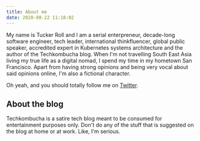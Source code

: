 ```yaml
---
title: About me
date: 2020-08-22 11:18:02
---
```


My name is Tucker Roll and I am a serial enterpreneur, decade-long software engineer, tech leader, international thinkfluencer, global public speaker, accredited expert in Kubernetes systems architecture and the author of the Techkombucha blog. When I'm not travelling South East Asia living my true life as a digital nomad, I spend my time in my hometown San Francisco. Apart from having strong opinions and being very vocal about said opinions online, I'm also a fictional character.

Oh yeah, and you should totally follow me on [Twitter](https://twitter.com/techkombucha).

## About the blog

Techkombucha is a satire tech blog meant to be consumed for entertainment purposes only. Don't do any of the stuff that is suggested on the blog at home or at work. Like, I'm serious.
